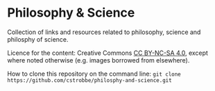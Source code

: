 # Philosophy & Science

Collection of links and resources related to philosophy, science
and philosphy of science. 

Licence for the content: Creative Commons [CC BY-NC-SA 4.0](Licence_CC-BY-NC-SA-4.0.html),
except where noted otherwise (e.g. images borrowed from elsewhere).

How to clone this repository on the command line:
    `git clone https://github.com/cstrobbe/philosphy-and-science.git`

